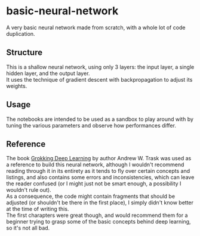 # basic-neural-network

A very basic neural network made from scratch, with a whole lot of code duplication.

## Structure

This is a shallow neural network, using only 3 layers: the input layer, a single hidden layer, and the output layer. \
It uses the technique of gradient descent with backpropagation to adjust its weights.

## Usage

The notebooks are intended to be used as a sandbox to play around with by tuning the various parameters and observe how performances differ.

## Reference

The book [Grokking Deep Learning](https://www.manning.com/books/grokking-deep-learning) by author Andrew W. Trask was used as a reference to build this neural network, although I wouldn't recommend reading through it in its entirety as it tends to fly over certain concepts and listings, and also contains some errors and inconsistencies, which can leave the reader confused (or I might just not be smart enough, a possibility I wouldn't rule out). \
As a consequence, the code might contain fragments that should be adjusted (or shouldn't be there in the first place), I simply didn't know better at the time of writing this. \
The first charapters were great though, and would recommend them for a beginner trying to grasp some of the basic concepts behind deep learning, so it's not all bad.
